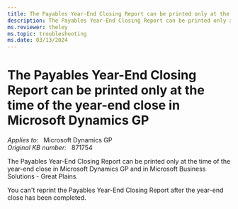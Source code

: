 ```yaml
---
title: The Payables Year-End Closing Report can be printed only at the time of the year-end close in Microsoft Dynamics GP
description: The Payables Year-End Closing Report can be printed only at the time of the year-end close in Microsoft Dynamics GP.
ms.reviewer: theley
ms.topic: troubleshooting
ms.date: 03/13/2024
---
```

# The Payables Year-End Closing Report can be printed only at the time of the year-end close in Microsoft Dynamics GP

_Applies to:_ &nbsp; Microsoft Dynamics GP  
_Original KB number:_ &nbsp; 871754

The Payables Year-End Closing Report can be printed only at the time of the year-end close in Microsoft Dynamics GP and in Microsoft Business Solutions - Great Plains.

You can't reprint the Payables Year-End Closing Report after the year-end close has been completed.
